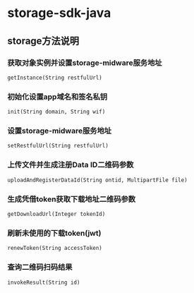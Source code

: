 # storage-sdk-java

## storage方法说明

### 获取对象实例并设置storage-midware服务地址
```
getInstance(String restfulUrl)
```

### 初始化设置app域名和签名私钥
```
init(String domain, String wif)
```

### 设置storage-midware服务地址
```
setRestfulUrl(String restfulUrl)
```

### 上传文件并生成注册Data ID二维码参数
```
uploadAndRegisterDataId(String ontid, MultipartFile file)
```

### 生成凭借token获取下载地址二维码参数
```
getDownloadUrl(Integer tokenId)
```

### 刷新未使用的下载token(jwt)
```
renewToken(String accessToken)
```

### 查询二维码扫码结果
```
invokeResult(String id)
```